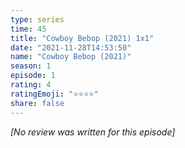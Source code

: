```yaml
---
type: series
time: 45
title: "Cowboy Bebop (2021) 1x1"
date: "2021-11-28T14:53:50"
name: "Cowboy Bebop (2021)"
season: 1
episode: 1
rating: 4
ratingEmoji: "⭐️⭐️⭐️⭐️"
share: false
---
```


_[No review was written for this episode]_

